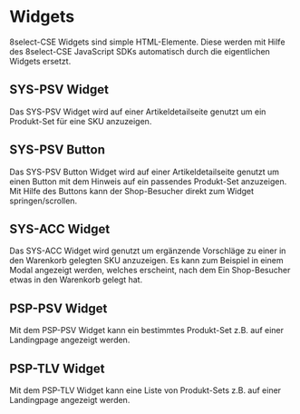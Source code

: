 # Widgets

8select-CSE Widgets sind simple HTML-Elemente. Diese werden mit Hilfe des 8select-CSE JavaScript SDKs automatisch durch die eigentlichen Widgets ersetzt.

## SYS-PSV Widget

Das SYS-PSV Widget wird auf einer Artikeldetailseite genutzt um ein Produkt-Set für eine SKU anzuzeigen.

## SYS-PSV Button

Das SYS-PSV Button Widget wird auf einer Artikeldetailseite genutzt um einen Button mit dem Hinweis auf ein passendes Produkt-Set anzuzeigen. Mit Hilfe des Buttons kann der Shop-Besucher direkt zum Widget springen/scrollen.

## SYS-ACC Widget

Das SYS-ACC Widget wird genutzt um ergänzende Vorschläge zu einer in den Warenkorb gelegten SKU anzuzeigen. Es kann zum Beispiel in einem Modal angezeigt werden, welches erscheint, nach dem Ein Shop-Besucher etwas in den Warenkorb gelegt hat.

## PSP-PSV Widget

Mit dem PSP-PSV Widget kann ein bestimmtes Produkt-Set z.B. auf einer Landingpage angezeigt werden.

## PSP-TLV Widget

Mit dem PSP-TLV Widget kann eine Liste von Produkt-Sets z.B. auf einer Landingpage angezeigt werden.

